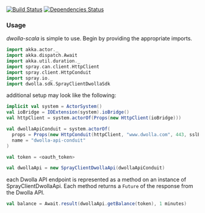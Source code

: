 [![Build Status](https://travis-ci.org/coreyjonoliver/dwolla-sdk-scala.png?branch=master)](https://travis-ci.org/coreyjonoliver/dwolla-sdk-scala) [![Dependencies Status](http://jarkeeper.com/coreyjonoliver/dwolla-sdk-scala/status.png)](http://jarkeeper.com/coreyjonoliver/dwolla-sdk-scala)

### Usage

_dwolla-scala_ is simple to use. Begin by providing the appropriate imports.  

```scala
import akka.actor._
import akka.dispatch.Await
import akka.util.duration._
import spray.can.client.HttpClient
import spray.client.HttpConduit
import spray.io._
import dwolla.sdk.SprayClientDwollaSdk
```

additional setup may look like the following:

```scala
implicit val system = ActorSystem()
val ioBridge = IOExtension(system).ioBridge()
val httpClient = system.actorOf(Props(new HttpClient(ioBridge)))

val dwollaApiConduit = system.actorOf(
  props = Props(new HttpConduit(httpClient, "www.dwolla.com", 443, sslEnabled = true)),
  name = "dwolla-api-conduit"
)

val token = <oauth_token>

val dwollaApi = new SprayClientDwollaApi(dwollaApiConduit)
```

each Dwolla API endpoint is represented as a method on an instance of SprayClientDwollaApi. Each method returns a `Future`
of the response from the Dwolla API.

```scala
val balance = Await.result(dwollaApi.getBalance(token), 1 minutes)
```
